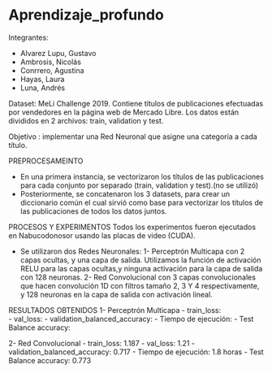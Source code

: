 # Aprendizaje_profundo

Integrantes:
- Alvarez Lupu, Gustavo
- Ambrosis, Nicolás
- Conrrero, Agustina
- Hayas, Laura
- Luna, Andrés

Dataset: MeLi Challenge 2019. Contiene títulos de publicaciones efectuadas por vendedores en la página web de Mercado Libre.
Los datos están divididos en 2 archivos: train, validation y test.

Objetivo : implementar una Red Neuronal que asigne una categoría a cada título.

PREPROCESAMEINTO
- En una primera instancia, se vectorizaron los títulos de las publicaciones para cada conjunto por separado (train, validation y test).(no se utilizó)
- Posteriormente, se concatenaron los 3 datasets, para crear un diccionario común el cual sirvió como base para vectorizar los títulos de las publicaciones 
de todos los datos juntos.

PROCESOS Y EXPERIMENTOS
Todos los experimentos fueron ejecutados en Nabucodonosor usando las placas de video (CUDA).
- Se utilizaron dos Redes Neuronales: 
1- Perceptrón Multicapa con 2 capas ocultas, y una capa de salida. Utilizamos la función de activación RELU para las capas ocultas,y ninguna activación para la capa de salida con 128 neuronas.
2- Red Convolucional con 3 capas convolucionales que hacen convolución 1D con filtros tamaño 2, 3 Y 4 respectivamente, y 128 neuronas en la capa de salida con activación lineal.

RESULTADOS OBTENIDOS
1- Perceptrón Multicapa
                        - train_loss:	
                        - val_loss:	
                        - validation_balanced_accuracy:	
                        - Tiempo de ejecución: 
                        - Test Balance accuracy: 
                        
2- Red Convolucional
                        - train_loss:	1.187
                        - val_loss:	1.21
                        - validation_balanced_accuracy:	0.717
                        - Tiempo de ejecución: 1.8 horas
                        - Test Balance accuracy: 0.773
